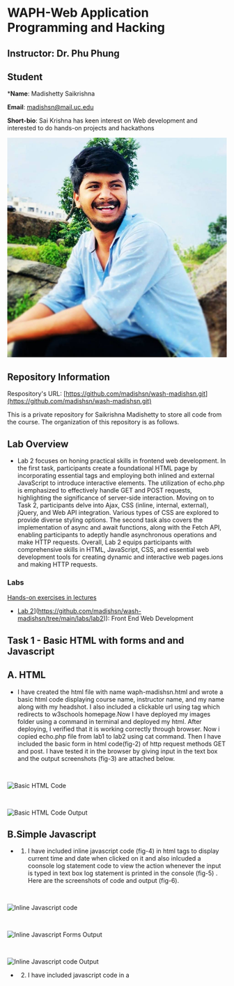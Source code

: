 # WAPH-Web Application Programming and Hacking

## Instructor: Dr. Phu Phung

## Student

***Name**: Madishetty Saikrishna

**Email**: madishsn@mail.uc.edu

**Short-bio**: Sai Krishna has keen interest on Web development and interested to do hands-on projects and hackathons                

                                                                                                           
![krishna's headshot](images/Krishna.jpg)

## Repository Information

Respository's URL: [https://github.com/madishsn/wash-madishsn.git](https://github.com/madishsn/wash-madishsn.git)

This is a private repository for Saikrishna Madishetty to store all code from the course. The organization of this repository is as follows.



## Lab Overview
- Lab 2 focuses on honing practical skills in frontend web development. In the first task, participants create a foundational HTML page by incorporating essential tags and employing both inlined and external JavaScript to introduce interactive elements. The utilization of echo.php is emphasized to effectively handle GET and POST requests, highlighting the significance of server-side interaction. Moving on to Task 2, participants delve into Ajax, CSS (inline, internal, external), jQuery, and Web API integration. Various types of CSS are explored to provide diverse styling options. The second task also covers the implementation of async and await functions, along with the Fetch API, enabling participants to adeptly handle asynchronous operations and make HTTP requests. Overall, Lab 2 equips participants with comprehensive skills in HTML, JavaScript, CSS, and essential web development tools for creating dynamic and interactive web pages.ions and making HTTP requests.



### Labs 

[Hands-on exercises in lectures](labs) 

  - [Lab 2]([https://github.com/madishsn/wash-madishsn/tree/main/labs/lab2)](https://github.com/madishsn/wash-madishsn/tree/main/labs/lab2)): Front End Web Development

## Task 1 - Basic HTML with forms and and Javascript
## A. HTML

- I have created the html file with name waph-madishsn.html and wrote a basic html code displaying course name, instructor name, and my name along with my headshot. I also included a clickable url using <a> tag which redirects to w3schools homepage.Now I have deployed my images folder using a command in terminal and deployed my html. After deploying, I verified that it is working correctly through browser. Now i copied echo.php file from lab1 to lab2 using cat command. Then I have included the basic form in html code(fig-2) of http request methods GET and post. I have tested it in the browser by giving input in the text box and the output screenshots (fig-3) are attached below. 
<br>

![Basic HTML Code](images/1.png) 

<br>

![Basic HTML Code Output](images/2.png) 

## B.Simple Javascript

  - 1. I have included inline javascript code (fig-4) in html tags to display current time and date when clicked on it and also inlcuded a coonsole log statement code to view the action whenever the input is typed in text box log statement is printed in the console (fig-5) . Here are the screenshots of code and output (fig-6).

  <br>

![Inline Javascript code](images/5.png) 

<br>

![Inline Javascript Forms Output](images/7.png) 

<br>

![Inline Javascript code Output](images/8.png) 




  - 2. I have included javascript code in a <script> tag to display a digital clock (fig-7) here is the code and the output(fig-8).

  <br>

![Digital clock code](images/6.png) 

<br>

![Digital clock code output](images/7.png) 

  - 3. I have written javascript code in a javascript file email.js and included the path file in madishsn.html file and wrote a code to show/hide my email address when clicked(fig-9). The output is displayed below(fig-10)

  <br>

![Show/hide Email code](images/12.png) 

<br>

![Show/hide Email Code Output](images/9.png) 


<br>

  - 4. I have written code to display analog clock using an external javascript code and displayed the analog clock in the browser. Here is the code (fig-11) and output (fig-12).

  <br>

  ![Analog clock code](images/11.png) 

  <br>

![Analog clock code output](images/10.png) 



## Task 2 - Ajax, CSS, jQuery and web API integration

- **A.Ajax**   

- After the form, I've added an input tag for user input, a submit button, and a div element for JavaScript code(fig-13). In addition, I developed a method called getEcho() for request handling, which verifies the input length before processing a request. To handle the asynchronous request, I've set up an onreadystatechange function and constructed an Ajax object. In the event that the request is successful and the readiness state is 4, the response text is printed. The echo.php file is used to handle the initialized GET request in the code I wrote to generate and send an Ajax request to the server. Without requiring a page reload, the xhttp.open function opens a channel of communication with the server to facilitate data exchange.  Echo.php efficiently handles GET requests, guaranteeing that the client-side request's payload is handled and processed correctly. The getecho function's code the GET request, ensuring proper handling and processing of data from the client-side request. After sending a request, I started a fresh capture and saw the console window show the answer. Later, I saw dynamic changes in the console response messages and the execution count, which changed each time the request was run. I also examined the echo.php response and discovered the status code of 200(fig-14), indicating successful handling of the request.


<br>

![Ajax getEcho function code](images/13.png) 

<br>

![Ajax Request code Output](images/15.png) 



- **B.CSS**

- While internal CSS is incorporated into the HTML document, inline CSS is applied directly to particular HTML components. External CSS is applied through a different file that is connected to the HTML. For better styling, I applied a different style sheet to the HTML page using an external CSS. I have also added a remote CSS file that was given in class to the head tag of the HTML page. Aligned the HTML code with the external CSS and placed various div tags inside the main div container according to the external CSS's defined structure. After that, I included an internal CSS style for the ajax request button in the head tag. altered the value from submit to Ajax Echo and added the class name to the ajax input button. I also applied a powder blue background color to the body and a blue h1 tag to the style tag in the head tag, which is an internal CSS stylethe value from submit to Ajax Echo. The code of css is included below (fig-15,16) and output is displayed below (fig-17)


<br>

![CSS code](images/16.png)

<br>

![CSS Code](images/17.png)

<br>

![CSS Code Output](images/18.png)

 **C.jQuery**

- jQuery is a well-known JavaScript library that makes chores easier and streamlines interactions with APIs. To enable jQuery functionality, I have copied the jQuery script into the head section. I have included JQuery Ajax code below(fig-18,19)

<br>

![JQuery Ajax Code](images/19.png)

<br>

![JQuery Ajax Code](images/20.png)

- **1.jQuery $.get():** 

- In addition, I've included a new button that, when clicked in response to an Ajax GET request, calls the jQueryAjax() function. The jQueryAjax() function retrieves entered data and uses the length function to make sure it is not empty. It utilizes a jQuery selector to access echo.php, reads input from the container, and prints back the response on the page using the #response id.(fig-20)

<br>

![JQuery Ajax Code Get Output](images/21.png)
 
- **2.jQuery $.post():** 

- I made a new button that, when clicked, causes the jQueryAjaxPost() function to be activated. It looks like the previous button. I have created the jQueryAjaxPost() function to handle an Ajax POST request and print the response. I used a jQuery selector to access echo.php, read the input from the container, and printed back the response using the #response id in order to validate the data. I also fetched the entered data into a variable(fig-21). 

 <br>

![JQuery Ajax Code Post output](images/22.png)


- **D. Web API integration**
 

- I used jQuery to perform API Integration; with it, you can easily integrate a number of free APIs into an HTMP page. This involves integrating a joke API by launching an Ajax request and displaying the resultant random joke. In order to retrieve data from the Joke API, I have integrated an Ajax request code into an already-existing script tag (fig-22). and formatted the returned data using JSON after retrieving the API response using jQuery's $.get() function. Whenever the page is reloaded, the request is automatically executed. The code and output screenshots are below. After a browser refresh, I examined the network pane. The status in request windows is 200 ok, and the response tab shows the fetched api code. Whenever a browser is reloaded, a random joke is fetched and printed in the console window as API code(Fig-23). 

<br>

![Random Joke code](images/23.png)

<br>

![Random joke code output](images/24.png)

- I have also retrieved an API for estimating age based on name.I started by creating an input button called guess age, which when clicked will launch an API. To run an api when the input button is clicked, I created an input button called guess age. Then, I created an async function called guessAge. I used the javascript method fetch() to fetch results across the network, and it returned a promise(Fig-24).

<br>

![Name and Age Output](images/25.png)

